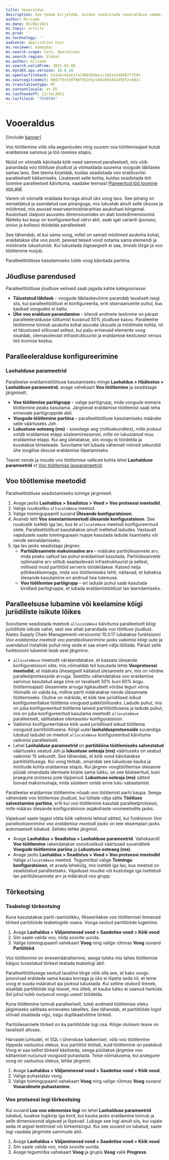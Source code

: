 ```yaml
---
title: Vooeraldus
description: See teema kirjeldab, kuidas seadistada vooeralduse samme, k.a paralleeltöötluse lubamine.
author: Mirzaab
ms.date: 03/08/2021
ms.topic: article
ms.prod: ''
ms.technology: ''
audience: Application User
ms.reviewer: kamaybac
ms.search.scope: Core, Operations
ms.search.region: Global
ms.author: mirzaab
ms.search.validFrom: 2021-03-08
ms.dyn365.ops.version: 10.0.18
ms.openlocfilehash: 541e6c42ae1fa7d803b5becc1b52e34860777594
ms.sourcegitcommit: 008779c530798f563fe216810d34b2d56f2c8d3c
ms.translationtype: MT
ms.contentlocale: et-EE
ms.lasthandoff: 12/14/2021
ms.locfileid: "7920594"
---
```

# <a name="wave-allocation"></a>Vooeraldus

[!include [banner](../includes/banner.md)]

Voo töötlemine võib olla aeganõudev ning suurem osa töötlemisajast kulub eraldamise sammus ja töö loomise etapis.

Nüüd on võimalik käivitada kõik need sammud paralleelselt, mis võib parandada voo töötluse jõudlust ja võimaldada suurema voogude läbilaske samas laos. See teema kirjeldab, kuidas seadistada voo eraldusviisi paralleelselt käitamiseks. Lisateavet selle kohta, kuidas seadistada töö loomine paralleelselt käivituma, vaadake teemast [Planeeritud töö loomine voo ajal](configure-wave-schedule-work-creation.md).

Varem oli võimalik eraldada korraga ainult üks voog laos. See piirang on eemaldatud ja asendatud uue piiranguga, mis lukustab ainult selle üksuse ja mõõtmed, mis asuvad reserveerimishierarhias asukohast kõrgemal. Asukohast ülalpool asuvates dimensioonides on alati tootedimensioonid. Näiteks kui kaup on konfigureeritud *värvi* abil, saab igat varianti (*punase*, *sinise* ja *kollase*) töödelda paralleelselt.

See tähendab, et kui sama voog, millel on samad mõõtmed asukoha kohal, eraldatakse ühe voo poolt, peavad teised vood ootama sama elemendi ja mõõtmete lukustumist. Kui lukustada õigeaegselt ei saa, ilmneb tõrge ja voo töötlemine nurjub.

Paralleeltöötluse kasutamiseks tuleb voog käivitada partiina.

## <a name="performance-improvements"></a>Jõudluse parendused

Paralleeltöötluse jõudluse eeliseid saab jagada kahte kategooriasse.

- **Täiustatud läbilask** – voogude läbilaskevõime parandab tavaliselt isegi siis, kui paralleeltöötlust ei konfigureerita, eriti stsenaariumite puhul, kus kaubad voogudes ei kattu.
- **Ühe voo eralduse parandamine** – kliendi andmete testimine on pärast paralleeleraldusse lülitumist kuvanud 50% jõudluse kasvu. Paralleelne töötlemine toimub asukoha kohal asuvate üksuste ja mõõtmete kohta, nii et täiustused sõltuvad sellest, kui palju erinevaid elemente voog sisaldab, olemasolevast infrastruktuurist ja eraldamise kestusest versus töö loomise kestus.

## <a name="configure-parallel-allocation"></a>Paralleeleralduse konfigureerimine

### <a name="warehouse-management-parameters"></a>Laohalduse parameetrid

Paralleelse eraldamistöötluse kasutamiseks minge **Laohaldus > Häälestus > Laohalduse parameetrid**, avage vahekaart **Voo töötlemine** ja seadistage järgmiselt.

- **Voo töötlemise partiigrupp** – valige partiigrupp, mida voogude esmane töötlemine peaks kasutama. Järgnevat eraldamise töötlemist saab teha erinevate partiigruppide abil.
- **Voogude töötlemine partiina** – paralleeltöötluse kasutamiseks määrake selle väärtuseks *Jah*.
- **Lukustuse ooteaeg (ms)** - sisestage aeg (millisekundites), mille jooksul ootab eraldamise etapp süsteemiressurssi, mille on lukustanud muu eraldamise etapp. Kui aeg ületatakse, siis voogu ei töödelda ja kuvatakse tõrketeade. Soovitame teil lubada vähemalt mõned sekundid ühe loogilise üksuse eraldamise lõpetamiseks.

Teavet nende ja muude voo töötlemise valikute kohta lehel **Laohalduse parameetrid** vt [Voo töötlemise laoparameetrid](wave-warehouse-parameters.md).

## <a name="wave-process-methods"></a>Voo töötlemise meetodid

Paralleeltöötluse seadistamiseks toimige järgmiselt.

1. Avage jaotis **Laohaldus > Seadistus > Vood > Voo protsessi meetodid**.
1. Valige ruudustiku `allocateWave` meetod.
1. Valige toimingupaanilt suvand **Ülesande konfiguratsioon**.
1. Avaneb leht **Voo sisestamismeetodi ülesande konfiguratsioon**. See ruudustik loetleb iga lao, kus te `allocateWave` meetodi konfigureerinud olete. Paralleeltöötlust kasutatakse ainult loetletud ladudes. Vastavalt vajadusele saate toimingupaani nuppe kasutada ladude lisamiseks või nende eemaldamiseks. 
1. Iga lao jaoks seadistage järgnev.
    - **Partiiülesannete maksimaalne arv** – määrake partiiülesannete arv, mida peaks valitud lao puhul eraldamisel kasutada. Partiiülesannete optimaalne arv sõltub saadaolevast infrastruktuurist ja sellest, milliseid muid partiitöid serveris töödeldakse. Katsed nelja põhikeskkonnaga, mida voo töötlemiseks tehti, näitavad, et kaheksa ülesande kasutamine on andnud hea tulemuse.
    - **Voo töötlemise partiigrupp** – eri ladude puhul saab kasutada kindlaid partiigruppe, et lubada eraldamistöötlust lao laiendamiseks.

## <a name="enable-or-disable-parallelization-across-all-legal-entities"></a>Paralleelsuse lubamine või keelamine kõigi juriidiliste isikute lõikes

Soovitame seadistada meetodi `allocateWave` käivituma paralleelselt kõigi juriidiliste isikute vahel, sest see aitab parandada voo töötluse jõudlust. Alates Supply Chain Managementi versioonist 10.0.17 lubatakse funktsiooni *Voo eraldamise meetodi voo paralleeliseerimine* jaoks vaikimisi kõigi uute ja uuendatud installide puhul ning seda ei saa enam välja lülitada. Pärast selle funktsiooni lubamist leiab aset järgmine.

- `allocateWave` meetodit värskendatakse, et kaasata ülesande konfiguratsiooni säte, mis võimaldab teil kasutada lehte **Vooprotsessi meetodid**, et määrata üheaegselt käitatud ülesannete arv, mis on võrdne paralleelprotsesside arvuga. Seetõttu vähendatakse voo eraldamise sammus kasutatud aega (mis on tavaliselt 30% kuni 60% kogu töötlemisajast) ülesannete arvuga ligikaudselt võrdse teguri võrra. Võimalik on valida ka, milline partii määratakse nende ülesannete töötlemiseks. Oluline on märkida, et kõik teie juriidilised isikud konfigureeritakse töötlema voogusid pakktöötluseks. Ladude puhul, mis on juba konfigureeritud töötlema laineid partiitöötlusena ja ladude puhul, mis on juba konfigureeritud kasutama meetodit `allocateWave` paralleelselt, säilitatakse olemasolev konfiguratsioon.
- Vaikimisi konfigureeritakse kõik uued juriidilised isikud töötlema voogusid partiitöötlusena. Kõigil uutel **laohaldusprotsesside** suvandiga lubatud ladudel on meetod `allocateWave` konfigureeritud käivituma vaikimisi paralleelselt.
- Lehel **Laohalduse parameetrid** on **partiitööna töötlemiseks salvestatud** väärtuseks seatud *Jah* ja **lukustuse ooteaja (ms)** väärtuseks on seatud vaikimisi 15 sekundit. See tähendab, et kõik vood käivitatakse partiitöötlusega. Kui voog töötab, omandab see lukustuse kauba ja mõõtude kohta eraldamise etapis. Kui järgnev voogtöötlemise ülesanne püüab omandada identsele kirjele sama lukku, on see blokeeritud, kuni praegune protsess pole lõppenud. **Lukustuse ooteaja (ms)** sätted loovad maksimumaja, mida süsteem ootab enne luku vabastamist.

Paralleelse eraldamise töötlemine nõuab voo töötlemist partii kaupa. Seega vähendate voo töötlemise jõudlust, kui lülitate välja sätte **Töötluse salvestamine partiina**, eriti kui voo töötlemine kasutab paralleelprotsessi, mille määras ülesande konfiguratsioon asjakohaste voomeetodite jaoks.

Vajadusel saate tagasi võtta kõik vaikimisi tehtud sätted, kui funktsioon *Voo paralleeliseerimine voo eraldamise meetodi jaoks* on teie eksemplari jaoks automaatselt lubatud. Selleks tehke järgmist.

- Avage **Laohaldus \> Seadistus \> Laohalduse parameetrid**. Vahekaardil **Voo töötlemine** rakendatakse soovituslikud väärtused suvanditele **Voogude töötlemine pariina** ja **Lukustuse ooteaeg (ms)**.
- Avage jaotis **Laohaldus \> Seadistus \> Vood \> Voo protsessi meetodid**. Valige `allocateWave` meetod. Tegumiribal valige **Toimingu konfiguratsioon**, et avada lehekülg, mis loetleb iga lao, kus meetod on seadistatud paralleelseks. Vajadusel muutke või kustutage iga loetletud lao partiiülesannete arv ja määratud voo grupp.

## <a name="troubleshooting"></a>Tõrkeotsing

### <a name="troubleshoot-using-the-infolog"></a>Teabelogi tõrkeotsing

Kuna kasutatakse partii raamistikku, fikseeritakse voo töötlemisel ilmnevad tõrked partiitööde teabelogide osana. Vooga seotud partiitööde lugemine.

1. Avage **Laohaldus \> Väljaminevad vood \> Saadetise vood \> Kõik vood**.
1. Siin saate valida voo, mida soovite uurida.
1. Valige toimingupaanil vahekaart **Voog** ning valige rühmas **Voog** suvand **Partiitööd**.

Voo töötlemine on enesemääratlemine, seega tuleks mis tahes töötlemise käigus tuvastatud tõrkest teatada teabelogi abil.

Paralleeltöötlusega seotud tavaline tõrge võib olla see, et kaks voogu proovivad eraldada sama kaupa korraga ja üks ei lõpeta seda nii, et teine voog ei suuda määratud aja jooksul lukustada. Kui selline olukord ilmneb, sisaldab partiitööde logi teavet, mis ütleb, et kauba lukku ei saanud hankida. Sel juhul tuleb nurjunud voogu uuesti töödelda.

Kuna töötlemine toimub paralleelselt, tuleb andmeid töötlemise oleku jälgimiseks säilitada erinevates tabelites. See tähendab, et partiitööde logid võivad sisaldada vigu, nagu duplikaatvõtme tõrked.

Partiiülesannete tõrked on ka partiitööde logi osa. Kõige olulisem teave on tavaliselt allosas.

Harvadel juhtudel, nt SQL-i ühenduse katkemisel, võib voo töötlemine lõppeda vastuolus olekus, kus partiitöö töötab, kuid töötlemine on peatatud. Voog ei saa sellist tõrkeid käsitseda, seega püütakse järgmise voo käitamisel nurjunud voogusid puhastada. Teise võimalusena, kui praegune voog on vastuolus olekus, tehke järgmist.

1. Avage **Laohaldus \> Väljaminevad vood \> Saadetise vood \> Kõik vood**.
1. Valige puhastatav voog.
1. Valige toimingupaanil vahekaart **Voog** ning valige rühmas **Voog** suvand **Vooandmete puhastamine**.

### <a name="troubleshoot-using-the-wave-progress-log"></a>Voo protsessi logi tõrkeotsing

Kui suvand **Loo voo edenemise logi** on lehel **Laohalduse parameetrid** lubatud, luuakse logikirje iga kord, kui kauba jaoks eraldamine toimub ja selle dimensioonid algavad ja lõpevad. Lubage see logi ainult siis, kui vajate seda nt algsel testimisel või tõrkeotsingul. Kui see suvand on lubatud, saate logi vaadata järgmiste sammude abil.

1. Avage **Laohaldus \> Väljaminevad vood \> Saadetise vood \> Kõik vood**.
1. Siin saate valida voo, mida soovite uurida.
1. Avage tegumiriba vahekaart **Voog** ja grupis **Voog** valik **Progress**.
